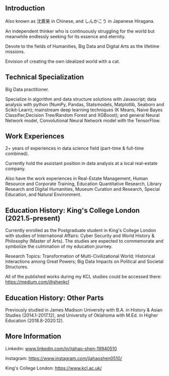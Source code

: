 ## Introduction

Also known as 沈嘉昊 in Chinese, and しんかこう in Japanese Hiragana. 

An independent thinker who is continuously struggling for the world but meanwhile endlessly seeking for its essence and eternity. 

Devote to the fields of Humanities, Big Data and Digital Arts as the lifetime missions. 

Envision of creating the own idealized world with a cat. 

## Technical Specialization

Big Data practitioner. 

Specialize in algorithm and data structure solutions with Javascript; data analysis with python (NumPy, Pandas, Statsmodels, Matplotlib, Seaborn and Scikit-Learn); 
mainstream deep learning techniques (K Means, Naive Bayes Classifier,Decision Tree/Random Forest and XGBoost); 
and general Neural Network model, Convolutional Neural Network model with the TensorFlow. 

## Work Experiences
2+ years of experiences in data science field (part-time & full-time combined).

Currently hold the assistant position in data analysis at a local real-estate company. 

Also have the work experiences in Real-Estate Management, Human Resource and Corporate Training, Education Quantitative Research, Library Research and Digital Humanities, Museum Curation and Research, Special Education, and Natural Environment.

## Education History: King's College London (2021.5-present)
Currently enrolled as the Postgraduate student in King's College London with studies of 
International Affairs: Cyber Security and World History & Philosophy (Master of Arts).
The studies are expected to commemorate and symbolize the culmination of my education journey. 

Research Topics: Transformation of Multi-Civilizational World; Historical Interactions among Great Powers; Big Data Impacts on Political and Societal Structures.

All of the published works during my KCL studies could be accessed there: https://medium.com/@shenkcl

## Education History: Other Parts

Previously studied in James Madison University with B.A. in History & Asian Studies (2014.1-2017.12), and University of Oklahoma with M.Ed. in Higher Education (2018.8-2020.12). 

## More Information

Linkedin: www.linkedin.com/in/jiahao-shen-19940510

Instagram: https://www.instagram.com/jiahaoshen0510/

King's College London: https://www.kcl.ac.uk/

